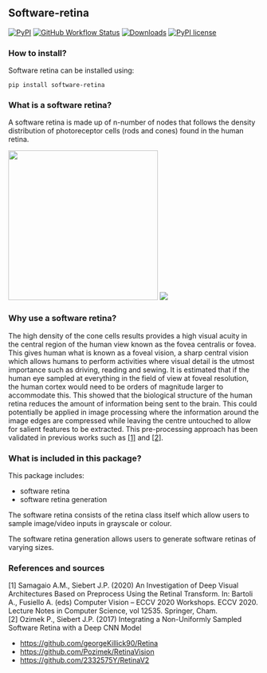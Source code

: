 ## Software-retina

[![PyPI](https://img.shields.io/pypi/v/software-retina)](https://pypi.org/project/software-retina/)
[![GitHub Workflow Status](https://img.shields.io/github/workflow/status/hanl00/software-retina/Upload%20Python%20Package)](https://github.com/hanl00/software-retina/actions/workflows/python-publish.yml)
[![Downloads](https://pepy.tech/badge/software-retina)](https://pepy.tech/project/software-retina)
[![PyPI license](https://img.shields.io/pypi/l/software-retina)](https://pypi.org/project/software-retina/)

### How to install?

Software retina can be installed using:


    pip install software-retina

### What is a software retina?

A software retina is made up of n-number of nodes that follows the density distribution of photoreceptor cells (rods and cones) found in the human retina. 

<p float="left">
  <img src="https://raw.github.com/hanl00/software-retina/main/data/readme_pics/8k.png" height="300" width="300">
  <img src="https://raw.github.com/hanl00/software-retina/main/data/readme_pics/rods_cones.png">
</p>

### Why use a software retina?

The high density of the cone cells results provides a high visual acuity in the central region of the human view known as the fovea centralis or fovea. This gives human what is known as a foveal vision, a sharp central vision which allows humans to perform activities where visual detail is the utmost importance such as driving, reading and sewing. It is estimated that if the human eye sampled at everything in the field of view at foveal resolution, the human cortex would need to be orders of magnitude larger to accommodate this. This showed that the biological structure of the human retina reduces the amount of information being sent to the brain. This could potentially be applied in image processing where the information around the image edges are compressed while leaving the centre untouched to allow for salient features to be extracted. This pre-processing approach has been validated in previous works such as [[1]](https://doi.org/10.1007/978-3-030-66415-2_32) and [[2]](http://eprints.gla.ac.uk/148797/7/148797.pdf).

### What is included in this package?

This package includes:
* software retina
* software retina generation

The software retina consists of the retina class itself which allow users to sample image/video inputs in grayscale or colour.

The software retina generation allows users to generate software retinas of varying sizes.


### References and sources
<a id="1">[1]</a> 
Samagaio A.M., Siebert J.P. (2020) An Investigation of Deep Visual Architectures Based on Preprocess Using the Retinal Transform. In: Bartoli A., Fusiello A. (eds) Computer Vision – ECCV 2020 Workshops. ECCV 2020. Lecture Notes in Computer Science, vol 12535. Springer, Cham. <br />
<a id="http://eprints.gla.ac.uk/148797/7/148797.pdf">[2]</a> 
Ozimek P., Siebert J.P. (2017) Integrating a Non-Uniformly Sampled Software Retina with a Deep CNN Model
* https://github.com/georgeKillick90/Retina
* https://github.com/Pozimek/RetinaVision
* https://github.com/2332575Y/RetinaV2
